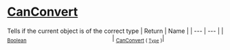 # [CanConvert](./RectangleFConverter-100664060.md)

Tells if the current object is of the correct type
| Return | Name | 
| --- | --- | 
| <sub>[Boolean](https://docs.microsoft.com/en-us/dotnet/api/System.Boolean)</sub><img width=200/>| <sub>[CanConvert](./RectangleFConverter-100664060.md) ( [`Type`](https://docs.microsoft.com/en-us/dotnet/api/System.Type) )</sub>| <br>


